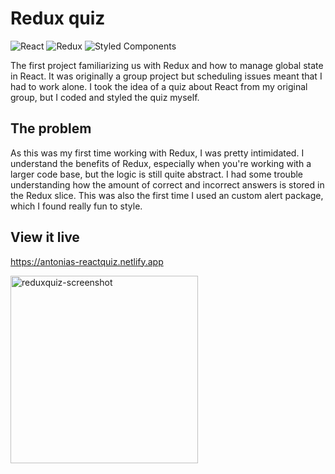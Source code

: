 # Redux quiz
![React](https://img.shields.io/badge/react-%2320232a.svg?style=for-the-badge&logo=react&logoColor=%2361DAFB) ![Redux](https://img.shields.io/badge/redux-%23593d88.svg?style=for-the-badge&logo=redux&logoColor=white) ![Styled Components](https://img.shields.io/badge/styled--components-DB7093?style=for-the-badge&logo=styled-components&logoColor=white)

The first project familiarizing us with Redux and how to manage global state in React. It was originally a group project but scheduling issues meant that I had to work alone. I took the idea of a quiz about React from my original group, but I coded and styled the quiz myself.

## The problem

As this was my first time working with Redux, I was pretty intimidated. I understand the benefits of Redux, especially when you're working with a larger code base, but the logic is still quite abstract. I had some trouble understanding how the amount of correct and incorrect answers is stored in the Redux slice. This was also the first time I used an custom alert package, which I found really fun to style.

## View it live

https://antonias-reactquiz.netlify.app

<img width="300" alt="reduxquiz-screenshot" src="https://github.com/AntoniaGranit/project-redux-quiz/assets/95037306/92eac172-82a7-4495-8b3a-00b8bc0cbc5a">
